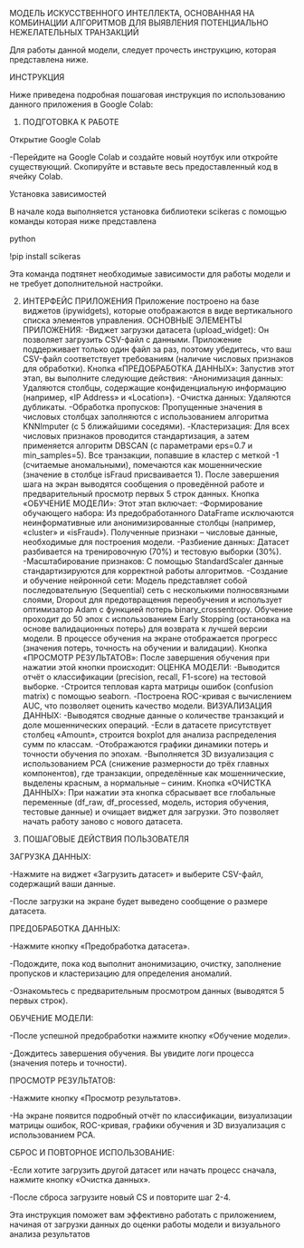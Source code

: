 МОДЕЛЬ ИСКУССТВЕННОГО ИНТЕЛЛЕКТА, ОСНОВАННАЯ НА КОМБИНАЦИИ АЛГОРИТМОВ ДЛЯ ВЫЯВЛЕНИЯ ПОТЕНЦИАЛЬНО НЕЖЕЛАТЕЛЬНЫХ ТРАНЗАКЦИЙ

Для работы данной модели, следует прочесть инструкцию, которая представлена ниже.


ИНСТРУКЦИЯ

Ниже приведена подробная пошаговая инструкция по использованию данного приложения в Google Colab:


1. ПОДГОТОВКА К РАБОТЕ

Открытие Google Colab 

-Перейдите на Google Colab и создайте новый ноутбук или откройте существующий. Скопируйте и вставьте весь предоставленный код в ячейку Colab.

Установка зависимостей

В начале кода выполняется установка библиотеки scikeras с помощью команды которая ниже представлена

python                

!pip install scikeras 

Эта команда подтянет необходимые зависимости для работы модели и не требует дополнительной настройки.


2. ИНТЕРФЕЙС ПРИЛОЖЕНИЯ
Приложение построено на базе виджетов (ipywidgets), которые отображаются в виде вертикального списка элементов управления. 
ОСНОВНЫЕ ЭЛЕМЕНТЫ ПРИЛОЖЕНИЯ:
-Виджет загрузки датасета (upload_widget): Он позволяет загрузить CSV-файл с данными. Приложение поддерживает только один файл за раз, поэтому убедитесь, что ваш CSV-файл соответствует требованиям (наличие числовых признаков для обработки).
Кнопка «ПРЕДОБРАБОТКА ДАННЫХ»: Запустив этот этап, вы выполните следующие действия:
-Анонимизация данных: Удаляются столбцы, содержащие конфиденциальную информацию (например, «IP Address» и «Location»).
-Очистка данных: Удаляются дубликаты.
-Обработка пропусков: Пропущенные значения в числовых столбцах заполняются с использованием алгоритма KNNImputer (с 5 ближайшими соседями).
-Кластеризация: Для всех числовых признаков проводится стандартизация, а затем применяется алгоритм DBSCAN (с параметрами eps=0.7 и min_samples=5). Все транзакции, попавшие в кластер с меткой -1 (считаемые аномальными), помечаются как мошеннические (значение в столбце isFraud присваивается 1). После завершения шага на экран выводятся сообщения о проведённой работе и предварительный просмотр первых 5 строк данных.
Кнопка «ОБУЧЕНИЕ МОДЕЛИ»: Этот этап включает:
-Формирование обучающего набора: Из предобработанного DataFrame исключаются неинформативные или анонимизированные столбцы (например, «cluster» и «isFraud»). Полученные признаки – числовые данные, необходимые для построения модели.
-Разбиение данных: Датасет разбивается на тренировочную (70%) и тестовую выборки (30%).
-Масштабирование признаков: С помощью StandardScaler данные стандартизируются для корректной работы алгоритмов.
-Создание и обучение нейронной сети: Модель представляет собой последовательную (Sequential) сеть с несколькими полносвязными слоями, Dropout для предотвращения переобучения и использует оптимизатор Adam с функцией потерь binary_crossentropy. Обучение проходит до 50 эпох с использованием Early Stopping (остановка на основе валидационных потерь) для возврата к лучшей версии модели. В процессе обучения на экране отображается прогресс (значения потерь, точность на обучении и валидации).
Кнопка «ПРОСМОТР РЕЗУЛЬТАТОВ»: После завершения обучения при нажатии этой кнопки происходит:
ОЦЕНКА МОДЕЛИ:
-Выводится отчёт о классификации (precision, recall, F1-score) на тестовой выборке.
-Строится тепловая карта матрицы ошибок (confusion matrix) с помощью seaborn.
-Построена ROC-кривая с вычислением AUC, что позволяет оценить качество модели.
ВИЗУАЛИЗАЦИЯ ДАННЫХ:
-Выводятся сводные данные о количестве транзакций и доле мошеннических операций.
-Если в датасете присутствует столбец «Amount», строится boxplot для анализа распределения сумм по классам.
-Отображаются графики динамики потерь и точности обучения по эпохам.
-Выполняется 3D визуализация с использованием PCA (снижение размерности до трёх главных компонентов), где транзакции, определённые как мошеннические, выделены красным, а нормальные – синим.
Кнопка «ОЧИСТКА ДАННЫХ»: При нажатии эта кнопка сбрасывает все глобальные переменные (df_raw, df_processed, модель, история обучения, тестовые данные) и очищает виджет для загрузки. Это позволяет начать работу заново с нового датасета.


3. ПОШАГОВЫЕ ДЕЙСТВИЯ ПОЛЬЗОВАТЕЛЯ

ЗАГРУЗКА ДАННЫХ:

-Нажмите на виджет «Загрузить датасет» и выберите CSV-файл, содержащий ваши данные.

-После загрузки на экране будет выведено сообщение о размере датасета.

ПРЕДОБРАБОТКА ДАННЫХ:

-Нажмите кнопку «Предобработка датасета».

-Подождите, пока код выполнит анонимизацию, очистку, заполнение пропусков и кластеризацию для определения аномалий.

-Ознакомьтесь с предварительным просмотром данных (выводятся 5 первых строк).

ОБУЧЕНИЕ МОДЕЛИ:

-После успешной предобработки нажмите кнопку «Обучение модели».

-Дождитесь завершения обучения. Вы увидите логи процесса (значения потерь и точности).

ПРОСМОТР РЕЗУЛЬТАТОВ:

-Нажмите кнопку «Просмотр результатов».

-На экране появится подробный отчёт по классификации, визуализации матрицы ошибок, ROC-кривая, графики обучения и 3D визуализация с использованием PCA.

СБРОС И ПОВТОРНОЕ ИСПОЛЬЗОВАНИЕ:

-Если хотите загрузить другой датасет или начать процесс сначала, нажмите кнопку «Очистка данных».

-После сброса загрузите новый CS и повторите шаг 2-4.


Эта инструкция поможет вам эффективно работать с приложением, начиная от загрузки данных до оценки работы модели и визуального анализа результатов

